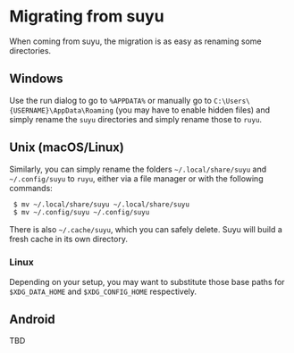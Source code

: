 <!--
SPDX-FileCopyrightText: 2024 suyu Emulator Project
SPDX-License-Identifier: GPL-3.0-or-later
-->
# Migrating from suyu

When coming from suyu, the migration is as easy as renaming some directories.

## Windows

Use the run dialog to go to `%APPDATA%` or manually go to `C:\Users\{USERNAME}\AppData\Roaming` (you may have to enable hidden files) and simply rename the `suyu` directories and simply rename those to `ruyu`.

## Unix (macOS/Linux)
Similarly, you can simply rename the folders `~/.local/share/suyu` and `~/.config/suyu` to `ruyu`, either via a file manager or with the following commands:
```sh
 $ mv ~/.local/share/suyu ~/.local/share/suyu
 $ mv ~/.config/suyu ~/.config/suyu
```
There is also `~/.cache/suyu`, which you can safely delete. Suyu will build a fresh cache in its own directory.

### Linux
Depending on your setup, you may want to substitute those base paths for `$XDG_DATA_HOME` and `$XDG_CONFIG_HOME` respectively.

## Android
TBD

